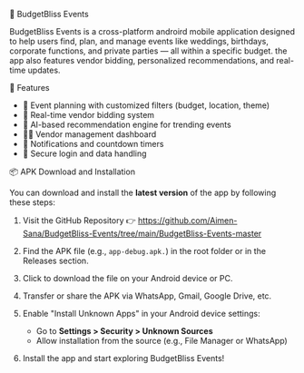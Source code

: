 📱 BudgetBliss Events

BudgetBliss Events is a cross-platform androird mobile application designed to help users find, plan, and manage events like weddings, birthdays, corporate functions, and private parties — all within a specific budget.
the app also features vendor bidding, personalized recommendations, and real-time updates.

 🚀 Features
 
* 🎯 Event planning with customized filters (budget, location, theme)
* 🔄 Real-time vendor bidding system
* 🤖 AI-based recommendation engine for trending events
* 🧑‍💼 Vendor management dashboard
* 🔔 Notifications and countdown timers
* 🔐 Secure login and data handling

📦 APK Download and Installation

You can download and install the **latest version** of the app by following these steps:

1. Visit the GitHub Repository
   👉 https://github.com/Aimen-Sana/BudgetBliss-Events/tree/main/BudgetBliss-Events-master

2. Find the APK file (e.g., `app-debug.apk.`) in the root folder or in the Releases section.

3. Click to download the file on your Android device or PC.

4. Transfer or share the APK via WhatsApp, Gmail, Google Drive, etc.

5. Enable "Install Unknown Apps" in your Android device settings:

   * Go to **Settings > Security > Unknown Sources**
   * Allow installation from the source (e.g., File Manager or WhatsApp)

6. Install the app and start exploring BudgetBliss Events!



